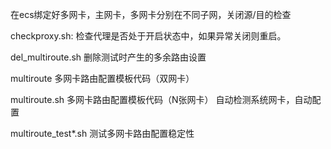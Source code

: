 在ecs绑定好多网卡，主网卡，多网卡分别在不同子网，关闭源/目的检查

checkproxy.sh:
检查代理是否处于开启状态中，如果异常关闭则重启。

del_multiroute.sh
删除测试时产生的多余路由设置

multiroute
多网卡路由配置模板代码（双网卡）

multiroute.sh
多网卡路由配置模板代码（N张网卡）
自动检测系统网卡，自动配置

multiroute_test*.sh
测试多网卡路由配置稳定性
